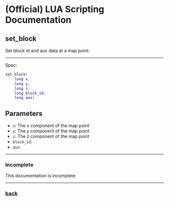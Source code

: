 
# (Official) LUA Scripting Documentation

## set_block

Set block id and aux data at a map point.

___

Spec:

```lua
set_block(
	long x,
	long y,
	long z,
	long block_id,
	long aux)
```

## Parameters

- `x`: The x component of the map point
- `y`: The y component of the map point
- `z`: The z component of the map point
- `block_id`: 
- `aux`: 

___

### Incomplete

This documentation is incomplete

___

### [back](../blocks)
